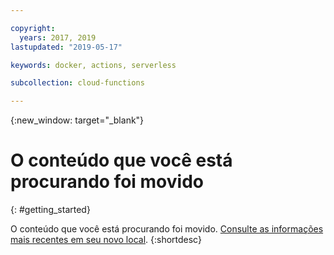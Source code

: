 ```yaml
---

copyright:
  years: 2017, 2019
lastupdated: "2019-05-17"

keywords: docker, actions, serverless

subcollection: cloud-functions

---
```


{:new_window: target="_blank"}
# O conteúdo que você está procurando foi movido
{: #getting_started}

O conteúdo que você está procurando foi movido. [Consulte as informações mais recentes em seu novo local](/docs/openwhisk?topic=cloud-functions-getting-started).
{:shortdesc}

